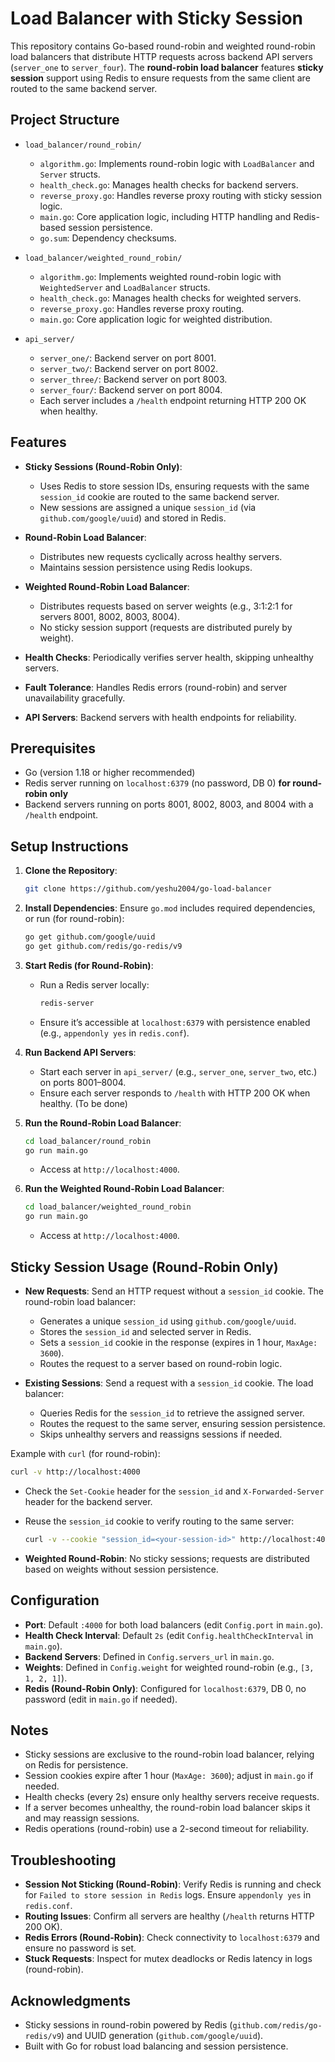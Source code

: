# Load Balancer with Sticky Session

This repository contains Go-based round-robin and weighted round-robin load balancers that distribute HTTP requests across backend API servers (`server_one` to `server_four`). The **round-robin load balancer** features **sticky session** support using Redis to ensure requests from the same client are routed to the same backend server.

## Project Structure

- `load_balancer/round_robin/`
  - `algorithm.go`: Implements round-robin logic with `LoadBalancer` and `Server` structs.
  - `health_check.go`: Manages health checks for backend servers.
  - `reverse_proxy.go`: Handles reverse proxy routing with sticky session logic.
  - `main.go`: Core application logic, including HTTP handling and Redis-based session persistence.
  - `go.sum`: Dependency checksums.

- `load_balancer/weighted_round_robin/`
  - `algorithm.go`: Implements weighted round-robin logic with `WeightedServer` and `LoadBalancer` structs.
  - `health_check.go`: Manages health checks for weighted servers.
  - `reverse_proxy.go`: Handles reverse proxy routing.
  - `main.go`: Core application logic for weighted distribution.

- `api_server/`
  - `server_one/`: Backend server on port 8001.
  - `server_two/`: Backend server on port 8002.
  - `server_three/`: Backend server on port 8003.
  - `server_four/`: Backend server on port 8004.
  - Each server includes a `/health` endpoint returning HTTP 200 OK when healthy.

## Features

- **Sticky Sessions (Round-Robin Only)**:
  - Uses Redis to store session IDs, ensuring requests with the same `session_id` cookie are routed to the same backend server.
  - New sessions are assigned a unique `session_id` (via `github.com/google/uuid`) and stored in Redis.

- **Round-Robin Load Balancer**:
  - Distributes new requests cyclically across healthy servers.
  - Maintains session persistence using Redis lookups.

- **Weighted Round-Robin Load Balancer**:
  - Distributes requests based on server weights (e.g., 3:1:2:1 for servers 8001, 8002, 8003, 8004).
  - No sticky session support (requests are distributed purely by weight).

- **Health Checks**: Periodically verifies server health, skipping unhealthy servers.
- **Fault Tolerance**: Handles Redis errors (round-robin) and server unavailability gracefully.
- **API Servers**: Backend servers with health endpoints for reliability.

## Prerequisites

- Go (version 1.18 or higher recommended)
- Redis server running on `localhost:6379` (no password, DB 0) **for round-robin only**
- Backend servers running on ports 8001, 8002, 8003, and 8004 with a `/health` endpoint.

## Setup Instructions

1. **Clone the Repository**:
   ```bash
   git clone https://github.com/yeshu2004/go-load-balancer
   ```

2. **Install Dependencies**:
   Ensure `go.mod` includes required dependencies, or run (for round-robin):
   ```bash
   go get github.com/google/uuid
   go get github.com/redis/go-redis/v9
   ```

3. **Start Redis (for Round-Robin)**:
   - Run a Redis server locally:
     ```bash
     redis-server
     ```
   - Ensure it’s accessible at `localhost:6379` with persistence enabled (e.g., `appendonly yes` in `redis.conf`).

4. **Run Backend API Servers**:
   - Start each server in `api_server/` (e.g., `server_one`, `server_two`, etc.) on ports 8001–8004.
   - Ensure each server responds to `/health` with HTTP 200 OK when healthy. (To be done)

5. **Run the Round-Robin Load Balancer**:
   ```bash
   cd load_balancer/round_robin
   go run main.go
   ```
   - Access at `http://localhost:4000`.

6. **Run the Weighted Round-Robin Load Balancer**:
   ```bash
   cd load_balancer/weighted_round_robin
   go run main.go
   ```
   - Access at `http://localhost:4000`.

## Sticky Session Usage (Round-Robin Only)

- **New Requests**: Send an HTTP request without a `session_id` cookie. The round-robin load balancer:
  - Generates a unique `session_id` using `github.com/google/uuid`.
  - Stores the `session_id` and selected server in Redis.
  - Sets a `session_id` cookie in the response (expires in 1 hour, `MaxAge: 3600`).
  - Routes the request to a server based on round-robin logic.

- **Existing Sessions**: Send a request with a `session_id` cookie. The load balancer:
  - Queries Redis for the `session_id` to retrieve the assigned server.
  - Routes the request to the same server, ensuring session persistence.
  - Skips unhealthy servers and reassigns sessions if needed.

Example with `curl` (for round-robin):
```bash
curl -v http://localhost:4000
```
- Check the `Set-Cookie` header for the `session_id` and `X-Forwarded-Server` header for the backend server.
- Reuse the `session_id` cookie to verify routing to the same server:
  ```bash
  curl -v --cookie "session_id=<your-session-id>" http://localhost:4000
  ```

- **Weighted Round-Robin**: No sticky sessions; requests are distributed based on weights without session persistence.

## Configuration

- **Port**: Default `:4000` for both load balancers (edit `Config.port` in `main.go`).
- **Health Check Interval**: Default `2s` (edit `Config.healthCheckInterval` in `main.go`).
- **Backend Servers**: Defined in `Config.servers_url` in `main.go`.
- **Weights**: Defined in `Config.weight` for weighted round-robin (e.g., `[3, 1, 2, 1]`).
- **Redis (Round-Robin Only)**: Configured for `localhost:6379`, DB 0, no password (edit in `main.go` if needed).

## Notes

- Sticky sessions are exclusive to the round-robin load balancer, relying on Redis for persistence.
- Session cookies expire after 1 hour (`MaxAge: 3600`); adjust in `main.go` if needed.
- Health checks (every 2s) ensure only healthy servers receive requests.
- If a server becomes unhealthy, the round-robin load balancer skips it and may reassign sessions.
- Redis operations (round-robin) use a 2-second timeout for reliability.

## Troubleshooting

- **Session Not Sticking (Round-Robin)**: Verify Redis is running and check for `Failed to store session in Redis` logs. Ensure `appendonly yes` in `redis.conf`.
- **Routing Issues**: Confirm all servers are healthy (`/health` returns HTTP 200 OK).
- **Redis Errors (Round-Robin)**: Check connectivity to `localhost:6379` and ensure no password is set.
- **Stuck Requests**: Inspect for mutex deadlocks or Redis latency in logs (round-robin).

## Acknowledgments

- Sticky sessions in round-robin powered by Redis (`github.com/redis/go-redis/v9`) and UUID generation (`github.com/google/uuid`).
- Built with Go for robust load balancing and session persistence.
